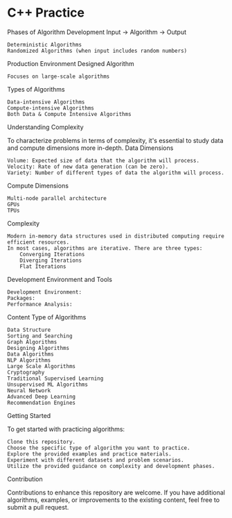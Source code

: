 # C++ Practice  

Phases of Algorithm Development
Input -> Algorithm -> Output

    Deterministic Algorithms
    Randomized Algorithms (when input includes random numbers)

Production Environment Designed Algorithm

    Focuses on large-scale algorithms

Types of Algorithms

    Data-intensive Algorithms
    Compute-intensive Algorithms
    Both Data & Compute Intensive Algorithms

Understanding Complexity

To characterize problems in terms of complexity, it's essential to study data and compute dimensions more in-depth.
Data Dimensions

    Volume: Expected size of data that the algorithm will process.
    Velocity: Rate of new data generation (can be zero).
    Variety: Number of different types of data the algorithm will process.

Compute Dimensions

    Multi-node parallel architecture
    GPUs
    TPUs

Complexity

    Modern in-memory data structures used in distributed computing require efficient resources.
    In most cases, algorithms are iterative. There are three types:
        Converging Iterations
        Diverging Iterations
        Flat Iterations

Development Environment and Tools

    Development Environment: 
    Packages: 
    Performance Analysis: 

Content Type of Algorithms

    Data Structure
    Sorting and Searching
    Graph Algorithms
    Designing Algorithms
    Data Algorithms
    NLP Algorithms
    Large Scale Algorithms
    Cryptography
    Traditional Supervised Learning
    Unsupervised ML Algorithms
    Neural Network
    Advanced Deep Learning
    Recommendation Engines

Getting Started

To get started with practicing algorithms:

    Clone this repository.
    Choose the specific type of algorithm you want to practice.
    Explore the provided examples and practice materials.
    Experiment with different datasets and problem scenarios.
    Utilize the provided guidance on complexity and development phases.

Contribution

Contributions to enhance this repository are welcome. If you have additional algorithms, examples, or improvements to the existing content, feel free to submit a pull request.
